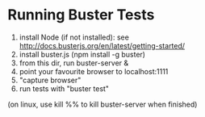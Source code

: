 Running Buster Tests
====================

1. install Node (if not installed): see http://docs.busterjs.org/en/latest/getting-started/
2. install buster.js (npm install -g buster)
3. from this dir, run buster-server &
4. point your favourite browser to localhost:1111
5. "capture browser"
6. run tests with "buster test"

(on linux, use kill %% to kill buster-server when finished)